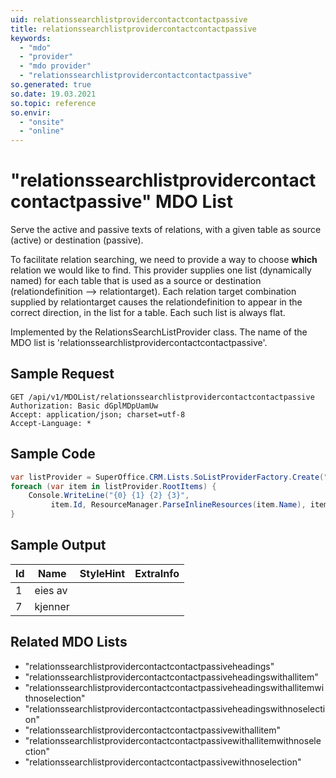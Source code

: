 ```yaml
---
uid: relationssearchlistprovidercontactcontactpassive
title: relationssearchlistprovidercontactcontactpassive
keywords:
  - "mdo"
  - "provider"
  - "mdo provider"
  - "relationssearchlistprovidercontactcontactpassive"
so.generated: true
so.date: 19.03.2021
so.topic: reference
so.envir:
  - "onsite"
  - "online"
---
```


# "relationssearchlistprovidercontactcontactpassive" MDO List
Serve the active and passive texts of relations, with a given table as source (active)
or destination (passive).

To facilitate relation searching, we need to provide a way to choose <b>which</b> relation we
would like to find. This provider supplies one list (dynamically named) for each table that
is used as a source or destination (relationdefinition --&gt; relationtarget).
<para />
Each relation target combination supplied by relationtarget causes the relationdefinition to
appear in the correct direction, in the list for a table. Each such list is always flat.

Implemented by the <see cref="T:SuperOffice.CRM.Lists.RelationsSearchListProvider">RelationsSearchListProvider</see> class.
The name of the MDO list is 'relationssearchlistprovidercontactcontactpassive'.




## Sample Request

```http!
GET /api/v1/MDOList/relationssearchlistprovidercontactcontactpassive
Authorization: Basic dGplMDpUamUw
Accept: application/json; charset=utf-8
Accept-Language: *

```

## Sample Code
```cs
var listProvider = SuperOffice.CRM.Lists.SoListProviderFactory.Create("relationssearchlistprovidercontactcontactpassive", forceFlatList: true);
foreach (var item in listProvider.RootItems) {
    Console.WriteLine("{0} {1} {2} {3}", 
         item.Id, ResourceManager.ParseInlineResources(item.Name), item.StyleHint, item.ExtraInfo);
}
```

## Sample Output

|Id   | Name  |StyleHint|ExtraInfo |
| --- | ----- | ------- | -------- |
|1|eies av|||
|7|kjenner|||


## Related MDO Lists

* "relationssearchlistprovidercontactcontactpassiveheadings"
* "relationssearchlistprovidercontactcontactpassiveheadingswithallitem"
* "relationssearchlistprovidercontactcontactpassiveheadingswithallitemwithnoselection"
* "relationssearchlistprovidercontactcontactpassiveheadingswithnoselection"
* "relationssearchlistprovidercontactcontactpassivewithallitem"
* "relationssearchlistprovidercontactcontactpassivewithallitemwithnoselection"
* "relationssearchlistprovidercontactcontactpassivewithnoselection"
